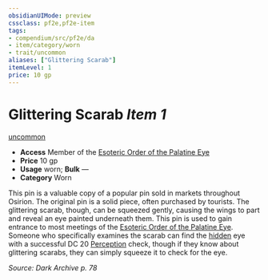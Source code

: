 ```yaml
---
obsidianUIMode: preview
cssclass: pf2e,pf2e-item
tags:
- compendium/src/pf2e/da
- item/category/worn
- trait/uncommon
aliases: ["Glittering Scarab"]
itemLevel: 1
price: 10 gp
---
```

# Glittering Scarab *Item 1*  
[uncommon](../../../rules/traits/uncommon.md)  

- **Access** Member of the [Esoteric Order of the Palatine Eye](../../setting/deities/esoteric-order-of-the-palatine-eye-logm.md)
- **Price** 10 gp
- **Usage** worn; **Bulk** —
- **Category** Worn

This pin is a valuable copy of a popular pin sold in markets throughout Osirion. The original pin is a solid piece, often purchased by tourists. The glittering scarab, though, can be squeezed gently, causing the wings to part and reveal an eye painted underneath them. This pin is used to gain entrance to most meetings of the [Esoteric Order of the Palatine Eye](../../setting/deities/esoteric-order-of-the-palatine-eye-logm.md). Someone who specifically examines the scarab can find the [hidden](../../../rules/conditions.md#Hidden) eye with a successful DC 20 [Perception](../../skills.md#Perception) check, though if they know about glittering scarabs, they can simply squeeze it to check for the eye.

*Source: Dark Archive p. 78*